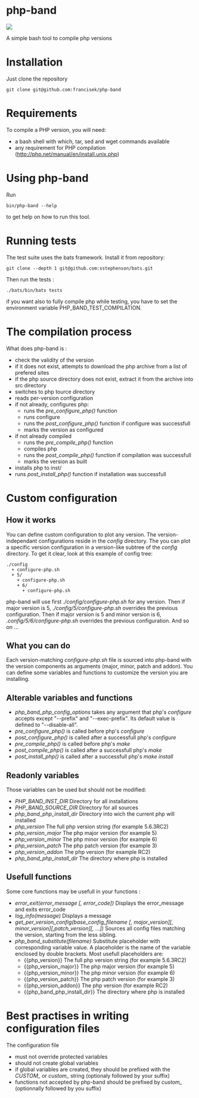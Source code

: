 # php-band

<img src="https://circleci.com/gh/francisek/php-band/tree/master.svg?style=shield&circle-token=0e2b5681405bbc52e77bce982d74c449b46636d8" />

A simple bash tool to compile php versions


# Installation

Just clone the repository
```
git clone git@github.com:francisek/php-band
```

# Requirements

To compile a PHP version, you will need:

+ a bash shell with which, tar, sed and wget commands available 
+ any requirement for PHP compilation (<http://php.net/manual/en/install.unix.php>)

# Using php-band

Run
``` 
bin/php-band --help
```
to get help on how to run this tool.

# Running tests

The test suite uses the bats framework.
Install it from repository:

```
git clone --depth 1 git@github.com:sstephenson/bats.git
```
Then run the tests :
```
./bats/bin/bats tests
```

if you want also to fully compile php while testing, you have to set the environment variable PHP_BAND_TEST_COMPILATION.

# The compilation process

What does php-band is :

+ check the validity of the version
+ if it does not exist, attempts to download the php archive from a list of prefered sites
+ if the php source directory does not exist, extract it from the archive into src directory
+ switches to php tource directory
+ reads per-version configuration
+ if not already, configures php:
    + runs the *pre_configure_php()* function
    + runs configure
    + runs the *post_configure_php()* function if configure was successfull
    + marks the version as configured
+ if not already compiled
    + runs the *pre_compile_php()* function
    + compiles php
    + runs the *post_compile_php()* function if compilation was successfull
    + marks the version as built
+ installs php to inst/<version>
+ runs *post_install_php()* function if installation was successfull

# Custom configuration

## How it works

You can define custom configuration to plot any version.
The version-independant configurations reside in the *config* directory.
The you can plot a specific version configuration in a version-like subtree of the *config* directory.
To get it clear, look at this example of config tree:

```
./config
  + configure-php.sh
  + 5/
    + configure-php.sh
    + 6/
      + configure-php.sh
```

php-band will use first *./config/configure-php.sh* for any version.
Then if major version is 5, *./config/5/configure-php.sh* overrides the previous configuration.
Then if major version is 5 and minor version is 6, *.config/5/6/configure-php.sh* overrides the previous configuration.
And so on ...

## What you can do

Each version-matching *configure-php.sh* file is sourced into php-band with the version components as arguments (major, minor, patch and addon).
You can define some variables and functions to customize the version you are installing.

## Alterable variables and functions

+ *php_band_php_config_options* takes any argument that php's *configure* accepts except "--prefix" and "--exec-prefix".
Its default value is defined to "--disable-all".
+ *pre_configure_php()* is called before php's *configure*
+ *post_configure_php()* is called after a successfull php's *configure*
+ *pre_compile_php()* is called before php's *make*
+ *post_compile_php()* is called after a successfull php's *make*
+ *post_install_php()* is called after a successfull php's *make install*

## Readonly variables

Those variables can be used but should not be modified:

+ *PHP_BAND_INST_DIR* Directory for all installations
+ *PHP_BAND_SOURCE_DIR* Directory for all sources
+ *php_band_php_install_dir* Directory into wich the current php will installed
+ *php_version* The full php version string (for example 5.6.3RC2)
+ *php_version_major* The php major version (for example 5)
+ *php_version_minor* The php minor version (for example 6)
+ *php_version_patch* The php patch version (for example 3)
+ *php_version_addon* The php version (for example RC2)
+ *php_band_php_install_dir* The directory where php is installed

## Usefull functions

Some core functions may be usefull in your functions :

+ *error_exit(error_message [, error_code])* 
  Displays the error_message and exits error_code
+ *log_info(message)* 
  Displays a message
+ *get_per_version_config(base_config_filename [, major_version][, minor_version][,patch_version][, ...])*
  Sources all config files matching the version, starting from the less sibling.
+ *php_band_substitute(filename)*
  Substitute placeholder with corresponding variable value.
  A placeholder is the name of the variable enclosed by double brackets.
  Most usefull placeholders are:
  + {{php_version}} The full php version string (for example 5.6.3RC2)
  + {{php_version_major}} The php major version (for example 5)
  + {{php_version_minor}} The php minor version (for example 6)
  + {{php_version_patch}} The php patch version (for example 3)
  + {{php_version_addon}} The php version (for example RC2)
  + {{php_band_php_install_dir}} The directory where php is installed

# Best practises in writing configuration files

The configuration file
+ must not override protected variables
+ should not create global variables
+ if global variables are created, they should be prefixed with the *CUSTOM_* or *custom_* string (optionaly followed by your suffix)
+ functions not accepted by php-band should be prefixed by *custom_* (optionnally followed by you suffix)

